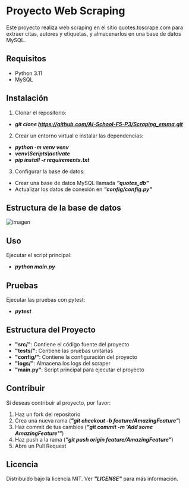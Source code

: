 # Proyecto Web Scraping

Este proyecto realiza web scraping en el sitio quotes.toscrape.com para extraer citas, autores y etiquetas, y almacenarlos en una base de datos MySQL.

## Requisitos

- Python 3.11
- MySQL

## Instalación

1. Clonar el repositorio:
- ***git clone https://github.com/AI-School-F5-P3/Scraping_emma.git***

2. Crear un entorno virtual e instalar las dependencias:
- ***python -m venv venv***
- ***venv\Scripts\activate***
- ***pip install -r requirements.txt***


3. Configurar la base de datos:
- Crear una base de datos MySQL llamada ***"quotes_db"***
- Actualizar los datos de conexión en ***"config/config.py"***

## Estructura de la base de datos
![imagen](https://github.com/user-attachments/assets/0deda230-0ec8-4f7e-8d7c-1690b981c9ab)


## Uso

Ejecutar el script principal:
- ***python main.py***

## Pruebas

Ejecutar las pruebas con pytest:
- ***pytest***

## Estructura del Proyecto

- **"src/"**: Contiene el código fuente del proyecto
- **"tests/"**: Contiene las pruebas unitarias
- **"config/"**: Contiene la configuración del proyecto
- **"logs/"**: Almacena los logs del scraper
- **"main.py"**: Script principal para ejecutar el proyecto

## Contribuir

Si deseas contribuir al proyecto, por favor:

1. Haz un fork del repositorio
2. Crea una nueva rama (***"git checkout -b feature/AmazingFeature"***)
3. Haz commit de tus cambios (***"git commit -m 'Add some AmazingFeature'"***)
4. Haz push a la rama (***"git push origin feature/AmazingFeature"***)
5. Abre un Pull Request

## Licencia

Distribuido bajo la licencia MIT. Ver ***"LICENSE"*** para más información.
